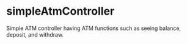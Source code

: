 # simpleAtmController
Simple ATM controller having ATM functions such as seeing balance, deposit, and withdraw.
